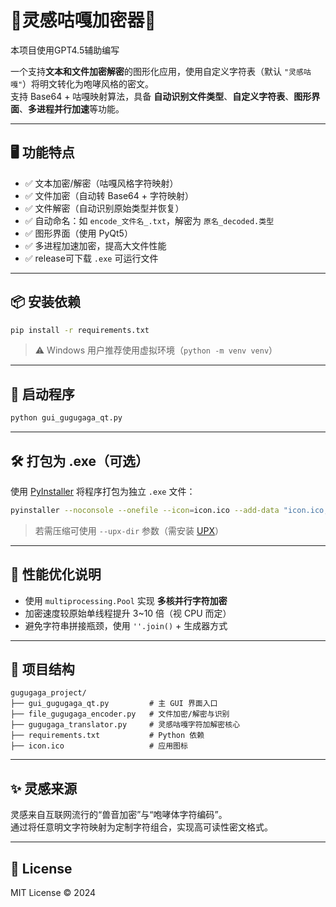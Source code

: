 # 🍄灵感咕嘎加密器🍄

本项目使用GPT4.5辅助编写

一个支持**文本和文件加密解密**的图形化应用，使用自定义字符表（默认 `"灵感咕嘎"`）将明文转化为咆哮风格的密文。  
支持 Base64 + 咕嘎映射算法，具备 **自动识别文件类型**、**自定义字符表**、**图形界面**、**多进程并行加速**等功能。

---

## 🖥 功能特点

- ✅ 文本加密/解密（咕嘎风格字符映射）
- ✅ 文件加密（自动转 Base64 + 字符映射）
- ✅ 文件解密（自动识别原始类型并恢复）
- ✅ 自动命名：如 `encode_文件名_.txt`，解密为 `原名_decoded.类型`
- ✅ 图形界面（使用 PyQt5）
- ✅ 多进程加速加密，提高大文件性能
- ✅ release可下载 `.exe` 可运行文件

---

## 📦 安装依赖

```bash
pip install -r requirements.txt
```

> ⚠️ Windows 用户推荐使用虚拟环境（`python -m venv venv`）

---

## 🚀 启动程序

```bash
python gui_gugugaga_qt.py
```

---

## 🛠 打包为 .exe（可选）

使用 [PyInstaller](https://www.pyinstaller.org/) 将程序打包为独立 `.exe` 文件：

```bash
pyinstaller --noconsole --onefile --icon=icon.ico --add-data "icon.ico;." gui_gugugaga_qt.py
```

> 若需压缩可使用 `--upx-dir` 参数（需安装 [UPX](https://upx.github.io/)）

---

## 🧪 性能优化说明

- 使用 `multiprocessing.Pool` 实现 **多核并行字符加密**
- 加密速度较原始单线程提升 3~10 倍（视 CPU 而定）
- 避免字符串拼接瓶颈，使用 `''.join()` + 生成器方式

---

## 📂 项目结构

```
gugugaga_project/
├── gui_gugugaga_qt.py         # 主 GUI 界面入口
├── file_gugugaga_encoder.py   # 文件加密/解密与识别
├── gugugaga_translator.py     # 灵感咕嘎字符加解密核心
├── requirements.txt           # Python 依赖
├── icon.ico                   # 应用图标
```

---

## ✨ 灵感来源

灵感来自互联网流行的“兽音加密”与“咆哮体字符编码”。  
通过将任意明文字符映射为定制字符组合，实现高可读性密文格式。

---

## 📃 License

MIT License © 2024
